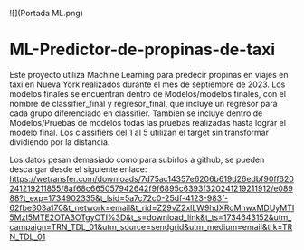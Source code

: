 ![](Portada ML.png)
# ML-Predictor-de-propinas-de-taxi
Este proyecto utiliza Machine Learning para predecir propinas en viajes en taxi en Nueva York realizados durante el mes de septiembre de 2023.
Los modelos finales se encuentran dentro de Modelos/modelos finales, con el nombre de classifier_final y regresor_final, que incluye un regresor para cada grupo diferenciado en classifier. Tambien se incluye dentro de Modelos/Pruebas de modelos todas las pruebas realizadas hasta lograr el modelo final. Los classifiers del 1 al 5 utilizan el target sin transformar dividiendo por la distancia.

Los datos pesan demasiado como para subirlos a github, se pueden descargar desde el siguiente enlace: https://wetransfer.com/downloads/7d75ac14357e6206b619d26edbf90ff620241219211855/8af68c665057942642f9f6895c6393f320241219211912/e08988?t_exp=1734902335&t_lsid=5a7c72c0-25df-4123-983f-62fbe303a170&t_network=email&t_rid=Z29vZ2xlLW9hdXRoMnwxMDUyMTI5MzI5MTE2OTA3OTgyOTI%3D&t_s=download_link&t_ts=1734643152&utm_campaign=TRN_TDL_01&utm_source=sendgrid&utm_medium=email&trk=TRN_TDL_01
